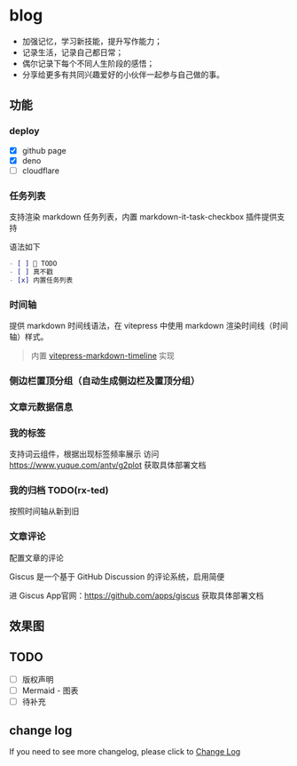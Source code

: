 # blog

- 加强记忆，学习新技能，提升写作能力；
- 记录生活，记录自己都日常；
- 偶尔记录下每个不同人生阶段的感悟；
- 分享给更多有共同兴趣爱好的小伙伴一起参与自己做的事。

## 功能

### deploy

- [x] github page
- [x] deno
- [ ] cloudflare

### 任务列表

支持渲染 markdown 任务列表，内置 markdown-it-task-checkbox 插件提供支持

语法如下

```md
- [ ] 🥔 TODO
- [ ] 真不戳
- [x] 内置任务列表
```

### 时间轴

提供 markdown 时间线语法，在 vitepress 中使用 markdown 渲染时间线（时间轴）样式。

> 内置 [vitepress-markdown-timeline](https://github.com/HanochMa/vitepress-markdown-timeline) 实现

### 侧边栏置顶分组（自动生成侧边栏及置顶分组）

### 文章元数据信息

### 我的标签

支持词云组件，根据出现标签频率展示
访问 <https://www.yuque.com/antv/g2plot> 获取具体部署文档

### 我的归档 TODO(rx-ted)

按照时间轴从新到旧

### 文章评论

配置文章的评论

Giscus 是一个基于 GitHub Discussion 的评论系统，启用简便

进 Giscus App官网：<https://github.com/apps/giscus> 获取具体部署文档

## 效果图

## TODO

- [ ] 版权声明
- [ ] Mermaid - 图表
- [ ] 待补充

## change log

If you need to see more changelog, please click to [Change Log](./docs/notes/changelog/index.md)
